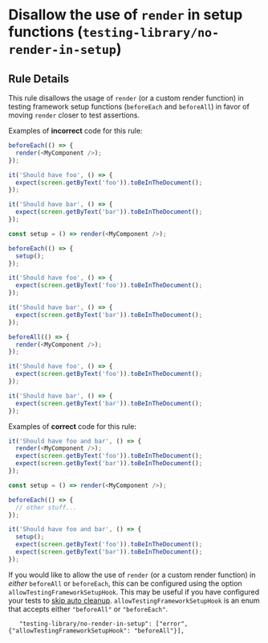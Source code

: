 # Disallow the use of `render` in setup functions (`testing-library/no-render-in-setup`)

## Rule Details

This rule disallows the usage of `render` (or a custom render function) in testing framework setup functions (`beforeEach` and `beforeAll`) in favor of moving `render` closer to test assertions.

Examples of **incorrect** code for this rule:

```js
beforeEach(() => {
  render(<MyComponent />);
});

it('Should have foo', () => {
  expect(screen.getByText('foo')).toBeInTheDocument();
});

it('Should have bar', () => {
  expect(screen.getByText('bar')).toBeInTheDocument();
});
```

```js
const setup = () => render(<MyComponent />);

beforeEach(() => {
  setup();
});

it('Should have foo', () => {
  expect(screen.getByText('foo')).toBeInTheDocument();
});

it('Should have bar', () => {
  expect(screen.getByText('bar')).toBeInTheDocument();
});
```

```js
beforeAll(() => {
  render(<MyComponent />);
});

it('Should have foo', () => {
  expect(screen.getByText('foo')).toBeInTheDocument();
});

it('Should have bar', () => {
  expect(screen.getByText('bar')).toBeInTheDocument();
});
```

Examples of **correct** code for this rule:

```js
it('Should have foo and bar', () => {
  render(<MyComponent />);
  expect(screen.getByText('foo')).toBeInTheDocument();
  expect(screen.getByText('bar')).toBeInTheDocument();
});
```

```js
const setup = () => render(<MyComponent />);

beforeEach(() => {
  // other stuff...
});

it('Should have foo and bar', () => {
  setup();
  expect(screen.getByText('foo')).toBeInTheDocument();
  expect(screen.getByText('bar')).toBeInTheDocument();
});
```

If you would like to allow the use of `render` (or a custom render function) in _either_ `beforeAll` or `beforeEach`, this can be configured using the option `allowTestingFrameworkSetupHook`. This may be useful if you have configured your tests to [skip auto cleanup](https://testing-library.com/docs/react-testing-library/setup#skipping-auto-cleanup). `allowTestingFrameworkSetupHook` is an enum that accepts either `"beforeAll"` or `"beforeEach"`.

```
   "testing-library/no-render-in-setup": ["error", {"allowTestingFrameworkSetupHook": "beforeAll"}],
```
